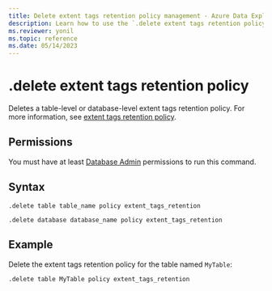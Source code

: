 ```yaml
---
title: Delete extent tags retention policy management - Azure Data Explorer
description: Learn how to use the `.delete extent tags retention policy` command to delete the extent tags retention policy on a table or database level.
ms.reviewer: yonil
ms.topic: reference
ms.date: 05/14/2023
---
```

# .delete extent tags retention policy

Deletes a table-level or database-level extent tags retention policy. For more information, see [extent tags retention policy](extent-tags-retention-policy.md).

## Permissions

You must have at least [Database Admin](access-control/role-based-access-control.md) permissions to run this command.

## Syntax

```kusto
.delete table table_name policy extent_tags_retention

.delete database database_name policy extent_tags_retention
```

## Example

Delete the extent tags retention policy for the table named `MyTable`:

```kusto
.delete table MyTable policy extent_tags_retention
```

